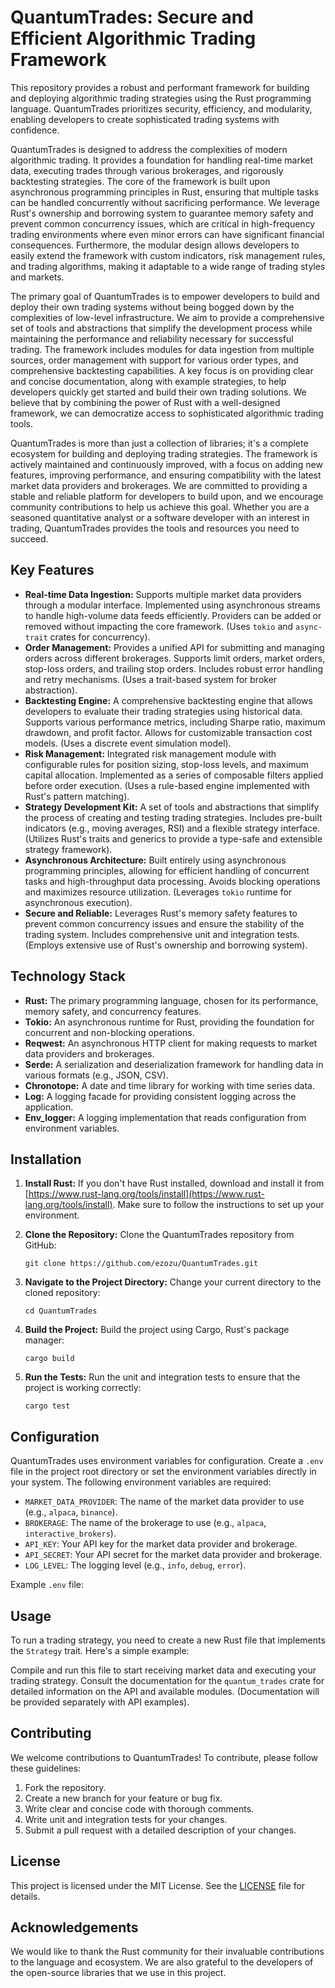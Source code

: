 # QuantumTrades: Secure and Efficient Algorithmic Trading Framework

This repository provides a robust and performant framework for building and deploying algorithmic trading strategies using the Rust programming language. QuantumTrades prioritizes security, efficiency, and modularity, enabling developers to create sophisticated trading systems with confidence.

QuantumTrades is designed to address the complexities of modern algorithmic trading. It provides a foundation for handling real-time market data, executing trades through various brokerages, and rigorously backtesting strategies. The core of the framework is built upon asynchronous programming principles in Rust, ensuring that multiple tasks can be handled concurrently without sacrificing performance. We leverage Rust's ownership and borrowing system to guarantee memory safety and prevent common concurrency issues, which are critical in high-frequency trading environments where even minor errors can have significant financial consequences. Furthermore, the modular design allows developers to easily extend the framework with custom indicators, risk management rules, and trading algorithms, making it adaptable to a wide range of trading styles and markets.

The primary goal of QuantumTrades is to empower developers to build and deploy their own trading systems without being bogged down by the complexities of low-level infrastructure. We aim to provide a comprehensive set of tools and abstractions that simplify the development process while maintaining the performance and reliability necessary for successful trading. The framework includes modules for data ingestion from multiple sources, order management with support for various order types, and comprehensive backtesting capabilities. A key focus is on providing clear and concise documentation, along with example strategies, to help developers quickly get started and build their own trading solutions. We believe that by combining the power of Rust with a well-designed framework, we can democratize access to sophisticated algorithmic trading tools.

QuantumTrades is more than just a collection of libraries; it's a complete ecosystem for building and deploying trading strategies. The framework is actively maintained and continuously improved, with a focus on adding new features, improving performance, and ensuring compatibility with the latest market data providers and brokerages. We are committed to providing a stable and reliable platform for developers to build upon, and we encourage community contributions to help us achieve this goal. Whether you are a seasoned quantitative analyst or a software developer with an interest in trading, QuantumTrades provides the tools and resources you need to succeed.

## Key Features

*   **Real-time Data Ingestion:** Supports multiple market data providers through a modular interface. Implemented using asynchronous streams to handle high-volume data feeds efficiently. Providers can be added or removed without impacting the core framework. (Uses `tokio` and `async-trait` crates for concurrency).
*   **Order Management:** Provides a unified API for submitting and managing orders across different brokerages. Supports limit orders, market orders, stop-loss orders, and trailing stop orders. Includes robust error handling and retry mechanisms. (Uses a trait-based system for broker abstraction).
*   **Backtesting Engine:** A comprehensive backtesting engine that allows developers to evaluate their trading strategies using historical data. Supports various performance metrics, including Sharpe ratio, maximum drawdown, and profit factor. Allows for customizable transaction cost models. (Uses a discrete event simulation model).
*   **Risk Management:** Integrated risk management module with configurable rules for position sizing, stop-loss levels, and maximum capital allocation. Implemented as a series of composable filters applied before order execution. (Uses a rule-based engine implemented with Rust's pattern matching).
*   **Strategy Development Kit:** A set of tools and abstractions that simplify the process of creating and testing trading strategies. Includes pre-built indicators (e.g., moving averages, RSI) and a flexible strategy interface. (Utilizes Rust's traits and generics to provide a type-safe and extensible strategy framework).
*   **Asynchronous Architecture:** Built entirely using asynchronous programming principles, allowing for efficient handling of concurrent tasks and high-throughput data processing. Avoids blocking operations and maximizes resource utilization. (Leverages `tokio` runtime for asynchronous execution).
*   **Secure and Reliable:** Leverages Rust's memory safety features to prevent common concurrency issues and ensure the stability of the trading system. Includes comprehensive unit and integration tests. (Employs extensive use of Rust's ownership and borrowing system).

## Technology Stack

*   **Rust:** The primary programming language, chosen for its performance, memory safety, and concurrency features.
*   **Tokio:** An asynchronous runtime for Rust, providing the foundation for concurrent and non-blocking operations.
*   **Reqwest:** An asynchronous HTTP client for making requests to market data providers and brokerages.
*   **Serde:** A serialization and deserialization framework for handling data in various formats (e.g., JSON, CSV).
*   **Chronotope:** A date and time library for working with time series data.
*   **Log:** A logging facade for providing consistent logging across the application.
*   **Env_logger:** A logging implementation that reads configuration from environment variables.

## Installation

1.  **Install Rust:** If you don't have Rust installed, download and install it from [https://www.rust-lang.org/tools/install](https://www.rust-lang.org/tools/install). Make sure to follow the instructions to set up your environment.

2.  **Clone the Repository:** Clone the QuantumTrades repository from GitHub:

    `git clone https://github.com/ezozu/QuantumTrades.git`

3.  **Navigate to the Project Directory:** Change your current directory to the cloned repository:

    `cd QuantumTrades`

4.  **Build the Project:** Build the project using Cargo, Rust's package manager:

    `cargo build`

5.  **Run the Tests:** Run the unit and integration tests to ensure that the project is working correctly:

    `cargo test`

## Configuration

QuantumTrades uses environment variables for configuration. Create a `.env` file in the project root directory or set the environment variables directly in your system. The following environment variables are required:

*   `MARKET_DATA_PROVIDER`: The name of the market data provider to use (e.g., `alpaca`, `binance`).
*   `BROKERAGE`: The name of the brokerage to use (e.g., `alpaca`, `interactive_brokers`).
*   `API_KEY`: Your API key for the market data provider and brokerage.
*   `API_SECRET`: Your API secret for the market data provider and brokerage.
*   `LOG_LEVEL`: The logging level (e.g., `info`, `debug`, `error`).

Example `.env` file:



## Usage

To run a trading strategy, you need to create a new Rust file that implements the `Strategy` trait. Here's a simple example:



Compile and run this file to start receiving market data and executing your trading strategy. Consult the documentation for the `quantum_trades` crate for detailed information on the API and available modules. (Documentation will be provided separately with API examples).

## Contributing

We welcome contributions to QuantumTrades! To contribute, please follow these guidelines:

1.  Fork the repository.
2.  Create a new branch for your feature or bug fix.
3.  Write clear and concise code with thorough comments.
4.  Write unit and integration tests for your changes.
5.  Submit a pull request with a detailed description of your changes.

## License

This project is licensed under the MIT License. See the [LICENSE](https://github.com/ezozu/QuantumTrades/blob/main/LICENSE) file for details.

## Acknowledgements

We would like to thank the Rust community for their invaluable contributions to the language and ecosystem. We are also grateful to the developers of the open-source libraries that we use in this project.